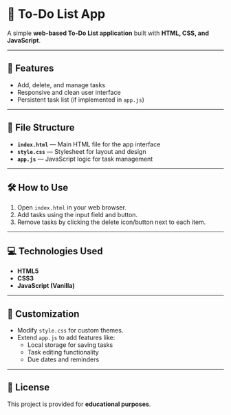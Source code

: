# 📝 To-Do List App  

A simple **web-based To-Do List application** built with **HTML, CSS, and JavaScript**.  

---

## 🚀 Features  
- Add, delete, and manage tasks  
- Responsive and clean user interface  
- Persistent task list (if implemented in `app.js`)  

---

## 📂 File Structure  
- **`index.html`** — Main HTML file for the app interface  
- **`style.css`** — Stylesheet for layout and design  
- **`app.js`** — JavaScript logic for task management  

---

## 🛠️ How to Use  
1. Open `index.html` in your web browser.  
2. Add tasks using the input field and button.  
3. Remove tasks by clicking the delete icon/button next to each item.  

---

## 💻 Technologies Used  
- **HTML5**  
- **CSS3**  
- **JavaScript (Vanilla)**  

---

## 🎯 Customization  
- Modify `style.css` for custom themes.  
- Extend `app.js` to add features like:  
  - Local storage for saving tasks  
  - Task editing functionality  
  - Due dates and reminders  

---

## 📄 License  
This project is provided for **educational purposes**.  
